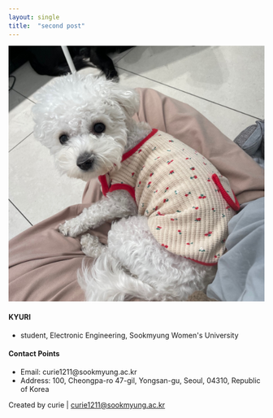 ```yaml
---
layout: single
title:  "second post"
---
```


<body>

<main class="page-content" aria-label="Content">
<div class="wrapper">
<div class="home"><p><img src="IMG_1644.PNG" alt="JADU" /></p>

<h4 id="kyk"> KYURI </h4>
 <ul>
   <li> student, Electronic Engineering, Sookmyung Women's University </li>
 </ul>
 
<h4 id="contact-points">Contact Points</h4>
<ul>
  <li>Email: curie1211@sookmyung.ac.kr</li>
  <li>Address: 100, Cheongpa-ro 47-gil, Yongsan-gu, Seoul,  04310, Republic of Korea</li>
</ul>
</div>
</div>
</main>
  

Created by curie | <a class="u-email" href="mailto:curie1211@sookmyung.ac.kr">curie1211@sookmyung.ac.kr</a>
</body>
</html>
